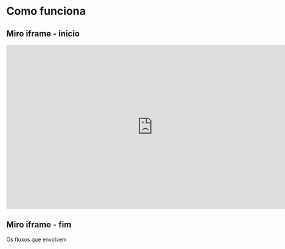 # Como funciona

<div>
  <h2>Miro iframe - inicio</h2>
  <iframe width="768" height="432" src="https://miro.com/app/embed/uXjVOgAX9vM=/?pres=1&frameId=3458764530883082943&embedId=555909865550" frameborder="0" scrolling="no" allow="fullscreen; clipboard-read; clipboard-write" allowfullscreen></iframe>
  <h2>Miro iframe - fim</h2>
</div>


Os fluxos que envolvem